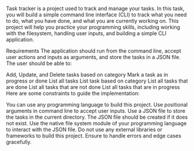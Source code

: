 Task tracker is a project used to track and manage your tasks. In this task, you will build a simple command line interface (CLI) to track what you need to do, what you have done, and what you are currently working on. This project will help you practice your programming skills, including working with the filesystem, handling user inputs, and building a simple CLI application.

Requirements
The application should run from the command line, accept user actions and inputs as arguments, and store the tasks in a JSON file. The user should be able to:

Add, Update, and Delete tasks based on category
Mark a task as in progress or done
List all tasks
List task based on category
List all tasks that are done
List all tasks that are not done
List all tasks that are in progress
Here are some constraints to guide the implementation:

You can use any programming language to build this project.
Use positional arguments in command line to accept user inputs.
Use a JSON file to store the tasks in the current directory.
The JSON file should be created if it does not exist.
Use the native file system module of your programming language to interact with the JSON file.
Do not use any external libraries or frameworks to build this project.
Ensure to handle errors and edge cases gracefully.
